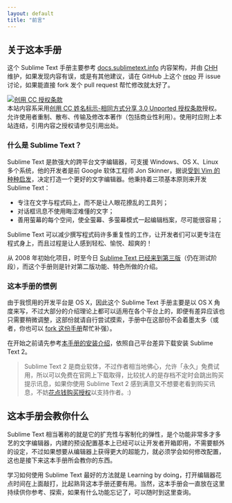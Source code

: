 ```yaml
---
layout: default
title: "前言"
---
```

## <span id="about-guides">关于这本手册</span>

这个 Sublime Text 手册主要参考 [docs.sublimetext.info](http://docs.sublimetext.info/) 内容架构，并由 [CHH](http://blog.chh.tw/about/) 维护，如果发现内容有误，或是有其他建议，请在 GitHub 上这个 [repo](https://github.com/chinghanho/sublimetext-docs) 开 issue 讨论，如果能直接 fork 发个 pull request 帮忙修改就太好了。<i class="icon-thumbs-up"></i>

<a rel="license" href="http://creativecommons.org/licenses/by-sa/3.0/deed.zh_TW"><img alt="创用 CC 授权条款" style="border-width:0" src="http://i.creativecommons.org/l/by-sa/3.0/88x31.png" /></a><br />本站内容系采用<a rel="license" href="http://creativecommons.org/licenses/by-sa/3.0/deed.zh_TW">创用 CC 姓名标示-相同方式分享 3.0 Unported 授权条款</a>授权。允许使用者重制、散布、传输及修改本著作（包括商业性利用）。使用时应附上本站连结，引用内容之授权请参见引用出处。

### <span id="what-is-sublime-text">什么是 Sublime Text？</span>

Sublime Text 是款强大的跨平台文字编辑器，可支援 Windows、OS X、Linux 多个系统，他的开发者是前 Google 软体工程师 Jon Skinner，据说[受到 Vim 的种种启发](http://www.sublimetext.com/blog/articles/anatomy-of-a-next-generation-text-editor)，决定打造一个更好的文字编辑器。他秉持着三项基本原则来开发 Sublime Text：

* 专注在文字与程式码上，而不是让人眼花撩乱的工具列；
* 对话框讯息不使用晦涩难懂的文字；
* 善用萤幕的每个空间，使全萤幕、多萤幕模式一起编辑档案，尽可能很容易；

Sublime Text 可以减少撰写程式码许多重复性的工作，让开发者们可以更专注在程式身上，而且过程是让人感到轻松、愉悦、超爽的！

从 2008 年初始化项目，时至今日 [Sublime Text 已经来到第三版](http://www.sublimetext.com/3)（仍在测试阶段），而这个手册则是针对第二版功能、特色所做的介绍。

### <span id="conventions-in-this-guide">这本手册的惯例</span>

由于我惯用的开发平台是 OS X，因此这个 Sublime Text 手册主要是以 OS X 角度来写，不过大部分的介绍理论上都可以适用在各个平台上的，即便有差异应该也只需要稍微调整，这部份就请自行尝试摸索，手册中在这部份不会着墨太多（或者，你也可以 [fork 这份手册](https://github.com/chinghanho/sublimetext-docs)帮忙补强）。<i class="icon-leaf"></i>

在开始之前请先参考[本手册的安装介绍](/installation)，依照自己平台差异下载安装 Sublime Text 2。

> Sublime Text 2 是商业软体，不过作者相当地佛心，允许「永久」免费试用，所以可以免费在官网上下载取得，比较扰人的是存档不定时会跳出购买提示讯息，如果你使用 Sublime Text 2 感到满意又不想要老看到购买讯息，不妨[花点钱购买授权](https://www.sublimetext.com/buy)以支持作者。:)

## <span id="what-this-guides-teach">这本手册会教你什么</span>

Sublime Text 相当著称的就是它的扩充性与客制化的弹性，是个功能非常多才多艺的文字编辑器，内建的预设配置基本上已经可以让开发者开箱即用，不需要额外的设定，不过如果想要从编辑器上获得更大的超能力，就必须学会如何修改配置，这也是接下来这本手册所会教你的东西。

学习如何使用 Sublime Text 最好的方法就是 Learning by doing，打开编辑器花点时间在上面敲打，比起熟背这本手册还要有用。当然，这本手册会一直放在这里持续供你参考、探索，如果有什么功能忘记了，可以随时到这里查询。<i class="icon-book"></i>
